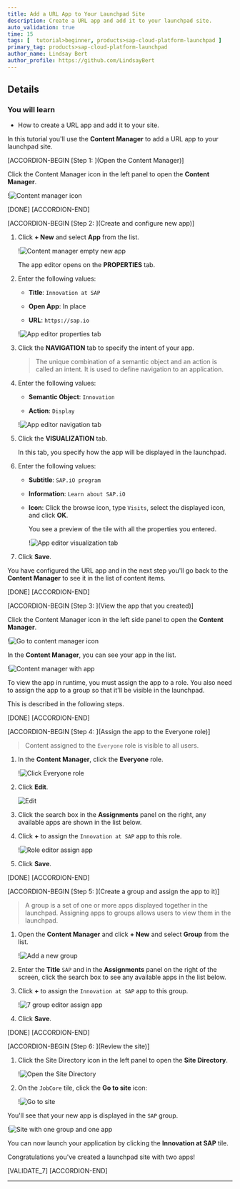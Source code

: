 ```yaml
---
title: Add a URL App to Your Launchpad Site
description: Create a URL app and add it to your launchpad site.
auto_validation: true
time: 15
tags: [  tutorial>beginner, products>sap-cloud-platform-launchpad ]
primary_tag: products>sap-cloud-platform-launchpad
author_name: Lindsay Bert
author_profile: https://github.com/LindsayBert
---
```



## Details
### You will learn
  - How to create a URL app and add it to your site.

In this tutorial you'll use the **Content Manager** to add a URL app to your launchpad site.

[ACCORDION-BEGIN [Step 1: ](Open the Content Manager)]

Click the Content Manager icon in the left panel to open the **Content Manager**.

!![Content manager icon](1-content-manager-icon.png)

[DONE]
[ACCORDION-END]

[ACCORDION-BEGIN [Step 2: ](Create and configure new app)]


1. Click **+ New** and select **App** from the list.

    !![Content manager empty new app](2-content-manager-empty-new-app.png)

    The app editor opens on the  **PROPERTIES** tab.

2. Enter the following values:

    * **Title**: `Innovation at SAP`  

    * **Open App**: In place

    * **URL**:  `https://sap.io`

    !![App editor properties tab](3-app-editor-properties.png)

3. Click the **NAVIGATION** tab to specify the intent of your app.

    > The unique combination of a semantic object and an action is called an intent. It is used to define navigation to an application.

4. Enter the following values:

     * **Semantic Object**: `Innovation`

     * **Action**:  `Display`

    !![App editor navigation tab](4-app-editor-navigation.png)

5. Click the **VISUALIZATION** tab.

    In this tab, you specify how the app will be displayed in the launchpad.

6.  Enter the following values:

    * **Subtitle**: `SAP.iO program `

    * **Information**:  `Learn about SAP.iO`

    * **Icon**: Click the browse icon, type `Visits`, select the displayed icon, and click **OK**.

      You see a preview of the tile with all the properties you entered.

      !![App editor visualization tab](5-app-editor-visualization.png)

7.  Click **Save**.

You have configured the URL app and in the next step you'll go back to the **Content Manager** to see it in the list of content items.



[DONE]
[ACCORDION-END]

[ACCORDION-BEGIN [Step 3: ](View the app that you created)]

Click the Content Manager icon in the left side panel to open the **Content Manager**.

!![Go to content manager icon](6-go-to-content-manager-icon.png)

In the **Content Manager**, you can see your app in the list.

!![Content manager with app](6-content-manager-with-app.png)


To view the app in runtime, you must assign the app to a role. You also need to assign the app to a group so that it'll be visible in the launchpad.

This is described in the following steps.

[DONE]
[ACCORDION-END]

[ACCORDION-BEGIN [Step 4: ](Assign the app to the Everyone role)]


>Content assigned to the `Everyone` role is visible to all users.

1. In the **Content Manager**, click the **Everyone** role.

    !![Click Everyone role](8-everyone-role.png)

2. Click **Edit**.

    ![Edit](8a-click-edit.png)

3. Click the search box in the **Assignments** panel on the right, any available apps are shown in the list below.

4. Click **+** to assign the `Innovation at SAP` app to this role.

    !![Role editor assign app](8-role-editor-assign-app.png)

5. Click **Save**.

[DONE]
[ACCORDION-END]

[ACCORDION-BEGIN [Step 5: ](Create a group and assign the app to it)]


>A group is a set of one or more apps displayed together in the launchpad. Assigning apps to groups allows users to view them in the launchpad.

1. Open the **Content Manager** and click **+ New** and select **Group** from the list.

    !![Add a new group](7-add-group.png)

2. Enter the **Title** `SAP` and in the **Assignments** panel on the right of the screen, click the search box to see any available apps in the list below.

3. Click **+** to assign the `Innovation at SAP` app to this group.

    !![7 group editor assign app](7-group-editor-assign-app.png)

4. Click **Save**.

[DONE]
[ACCORDION-END]



[ACCORDION-BEGIN [Step 6: ](Review the site)]

1. Click the Site Directory icon in the left panel to open the **Site Directory**.  

    !![Open the Site Directory](8a-open-site-directory.png)

2. On the `JobCore` tile, click the **Go to site** icon:

    !![Go to site](9-go-to-site-icon.png)

You'll see that your new app is displayed in the `SAP` group.

!![Site with one group and one app](10-site-with-groups.png)

You can now launch your application by clicking the **Innovation at SAP** tile.

Congratulations you've created a launchpad site with two apps!

[VALIDATE_7]
[ACCORDION-END]



---
